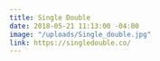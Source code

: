 ```yaml
---
title: Single Double
date: 2018-05-21 11:13:00 -04:00
image: "/uploads/Single_double.jpg"
link: https://singledouble.co/
---
```


